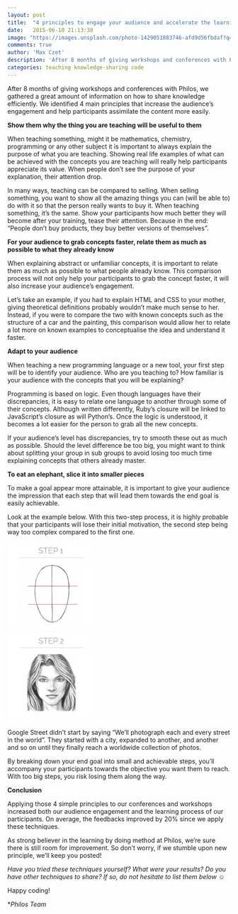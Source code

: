 ```yaml
---
layout: post
title:  "4 principles to engage your audience and accelerate the learning process"
date:   2015-06-10 21:13:38
image: "https://images.unsplash.com/photo-1429051883746-afd9d56fbdaf?q=80&fm=jpg&s=b5bc5b301b282fd18c85d9bb6ef941e6"
comments: true
author: 'Max Czet'
description: 'After 8 months of giving workshops and conferences with Philos, we gathered a great amount of information on how to share knowledge efficiently...'
categories: teaching knowledge-sharing code
---
```


After 8 months of giving workshops and conferences with Philos,
we gathered a great amount of information on how to share knowledge efficiently.
We identified 4 main principles that increase the audience’s engagement and help participants assimilate the content more easily.

**Show them why the thing you are teaching will be useful to them**

When teaching something, might it be mathematics, chemistry, programming or any other subject it is important to always explain the purpose of what you are teaching. Showing real life examples of what can be achieved with the concepts you are teaching will really help participants appreciate its value. When people don’t see the purpose of your explanation, their attention drop.

In many ways, teaching can be compared to selling. When selling something, you want to show all the amazing things you can (will be able to) do with it so that the person really wants to buy it. When teaching something, it’s the same. Show your participants how much better they will become after your training, tease their attention. Because in the end: “People don’t buy products, they buy better versions of themselves”.

**For your audience to grab concepts faster, relate them as much as possible to what they already know**

When explaining abstract or unfamiliar concepts, it is important to relate them as much as possible to what people already know. This comparison process will not only help your participants to grab the concept faster, it will also increase your audience’s engagement.

Let’s take an example, if you had to explain HTML and CSS to your mother, giving theoretical definitions probably wouldn’t make much sense to her. Instead, if you were to compare the two with known concepts such as the structure of a car and the painting, this comparison would allow her to relate a lot more on known examples to conceptualise the idea and understand it faster.

**Adapt to your audience**

When teaching a new programming language or a new tool, your first step will be to identify your audience. Who are you teaching to? How familiar is your audience with the concepts that you will be explaining?

Programming is based on logic. Even though languages have their discrepancies, it is easy to relate one language to another through some of their concepts. Although written differently, Ruby’s closure will be linked to JavaScript’s closure as will Python’s. Once the logic is understood, it becomes a lot easier for the person to grab all the new concepts.

If your audience’s level has discrepancies, try to smooth these out as much as possible. Should the level difference be too big, you might want to think about splitting your group in sub groups to avoid losing too much time explaining concepts that others already master.

**To eat an elephant, slice it into smaller pieces**

To make a goal appear more attainable, it is important to give your audience the impression that each step that will lead them towards the end goal is easily achievable.

Look at the example below. With this two-step process, it is highly probable that your participants will lose their initial motivation, the second step being way too complex compared to the first one.


![Alt text](/images/blog/face-step1.jpeg)
<br/>
![Alt text](/images/blog/face-step2.jpeg)



Google Street didn’t start by saying “We’ll photograph each and every street in the world”. They started with a city, expanded to another, and another and so on until they finally reach a worldwide collection of photos.

By breaking down your end goal into small and achievable steps, you’ll accompany your participants towards the objective you want them to reach. With too big steps, you risk losing them along the way.

**Conclusion**

Applying those 4 simple principles to our conferences and workshops increased both our audience engagement and the learning process of our participants. On average, the feedbacks improved by 20% since we apply these techniques.

As strong believer in the learning by doing method at Philos, we’re sure there is still room for improvement. So don’t worry, if we stumble upon new principle, we’ll keep you posted!

*Have you tried these techniques yourself? What were your results? Do you have other techniques to share? If so, do not hesitate to list them below* ☺

Happy coding!

**Philos Team*

